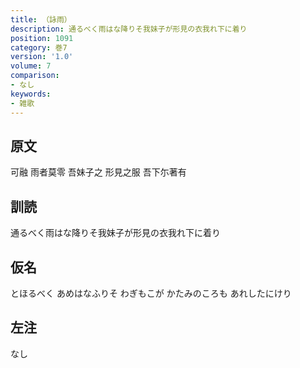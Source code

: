 ```yaml
---
title: （詠雨）
description: 通るべく雨はな降りそ我妹子が形見の衣我れ下に着り
position: 1091
category: 巻7
version: '1.0'
volume: 7
comparison:
- なし
keywords:
- 雑歌
---
```


## 原文

可融 雨者莫零 吾妹子之 形見之服 吾下尓著有

## 訓読

通るべく雨はな降りそ我妹子が形見の衣我れ下に着り

## 仮名

とほるべく あめはなふりそ わぎもこが かたみのころも あれしたにけり

## 左注

なし
